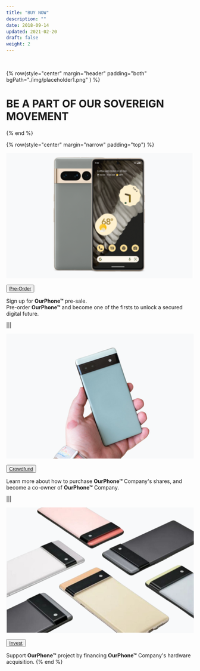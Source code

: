 ```yaml
---
title: "BUY NOW"
description: ""
date: 2018-09-14
updated: 2021-02-20
draft: false
weight: 2
---
```


<br>

<!-- section 1 (co-found) -->

{% row(style="center" margin="header" padding="both" bgPath="./img/placeholder1.png" ) %}

# BE A PART OF OUR SOVEREIGN MOVEMENT

{% end %}

{% row(style="center" margin="narrow" padding="top") %}

![image](./img/phone1.png)

<button>[Pre-Order](/)</button>

Sign up for **OurPhone&trade;** pre-sale. <br> Pre-order **OurPhone&trade;** and become one of the firsts to unlock a secured digital future.

|||

![image](./img/crowdfund1.png)

<button>[Crowdfund](/)</button>

Learn more about how to purchase **OurPhone&trade;** Company's shares, and become a co-owner of **OurPhone&trade;** Company.

|||

![image](./img/invest.png)

<button>[Invest](/)</button>

Support **OurPhone&trade;** project by financing **OurPhone&trade;** Company's hardware acquisition.
{% end %}